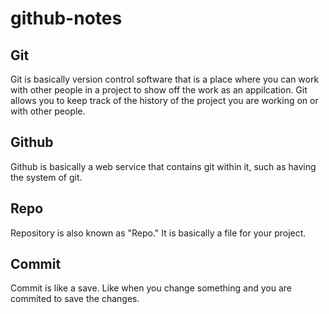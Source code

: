 # github-notes

## Git
Git is basically version control software that is a place where you can work with other people in a project to show off the work as an appilcation. Git allows you to keep track of the history of the project you are working on or with other people.

## Github
Github is basically a web service that contains git within it, such as having the system of git.

## Repo
Repository is also known as "Repo." It is basically a file for your project. 

## Commit
Commit is like a save. Like when you change something and you are commited to save the changes.
